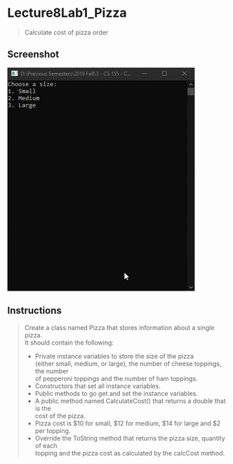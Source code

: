 # Lecture8Lab1_Pizza
> Calculate cost of pizza order

## Screenshot
![screenshot](Lecture8Lab1_Pizza.gif)

## Instructions
> Create a class named Pizza that stores information about a single pizza.  
> It should contain the following:  
> 
> - Private instance variables to store the size of the pizza  
> (either small, medium, or large), the number of cheese toppings, the number  
> of pepperoni toppings and the number of ham toppings.  
> - Constructors that set all instance variables.  
> - Public methods to go get and set the instance variables.
> - A public method named CalculateCost() that returns a double that is the  
> cost of the pizza.  
> - Pizza cost is $10 for small, $12 for medium, $14 for large and $2 per topping.  
> - Override the ToString method that returns the pizza size, quantity of each  
> topping and the pizza cost as calculated by the calcCost method.